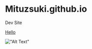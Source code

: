 # Mituzsuki.github.io
Dev Site

[Hello](https://github.com/Mituzsuki/Mituzsuki.github.io/test.html)

!["Alt Text"](https://i.kym-cdn.com/photos/images/newsfeed/000/124/933/1304376955947.png?1305859987)
